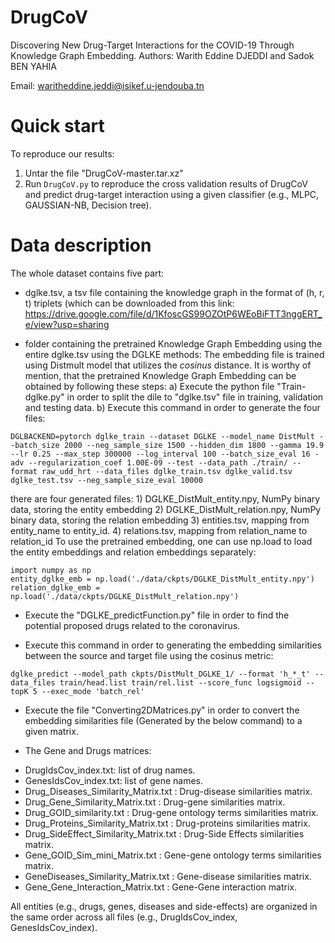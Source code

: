 # DrugCoV
Discovering New Drug-Target Interactions for the COVID-19 Through Knowledge Graph Embedding.
Authors: Warith Eddine DJEDDI and Sadok BEN YAHIA

Email: waritheddine.jeddi@isikef.u-jendouba.tn
# Quick start
To reproduce our results:
1. Untar the file "DrugCoV-master.tar.xz"
2. Run <code>DrugCoV.py</code> to reproduce the cross validation results of DrugCoV and predict drug-target interaction using a given classifier (e.g., MLPC, GAUSSIAN-NB, Decision tree).
# Data description
The whole dataset contains five part:
- dglke.tsv, a tsv file containing the knowledge graph in the format of (h, r, t) triplets (which can be downloaded from this link:
https://drive.google.com/file/d/1KfoscGS99OZOtP6WEoBiFTT3nggERT_e/view?usp=sharing

- folder containing the pretrained Knowledge Graph Embedding using the entire dglke.tsv using the DGLKE methods: The embedding file is trained using Distmult model that utilizes the $cosinus$ distance. It is worthy of mention, that the pretrained Knowledge Graph Embedding can be obtained by following these steps:
  a) Execute the python file "Train-dglke.py" in order to split the dile to "dglke.tsv" file in training, validation and testing data.
  b) Execute this command in order to generate the four files:
```
DGLBACKEND=pytorch dglke_train --dataset DGLKE --model_name DistMult --batch_size 2000 --neg_sample_size 1500 --hidden_dim 1800 --gamma 19.9 --lr 0.25 --max_step 300000 --log_interval 100 --batch_size_eval 16 -adv --regularization_coef 1.00E-09 --test --data_path ./train/ --format raw_udd_hrt --data_files dglke_train.tsv dglke_valid.tsv dglke_test.tsv --neg_sample_size_eval 10000
```
there are four generated files:
     1) DGLKE_DistMult_entity.npy, NumPy binary data, storing the entity embedding
     2) DGLKE_DistMult_relation.npy, NumPy binary data, storing the relation embedding
     3) entities.tsv, mapping from entity_name to entity_id.
     4) relations.tsv, mapping from relation_name to relation_id
   To use the pretrained embedding, one can use np.load to load the entity embeddings and relation embeddings separately:

```
import numpy as np
entity_dglke_emb = np.load('./data/ckpts/DGLKE_DistMult_entity.npy')
relation_dglke_emb = np.load('./data/ckpts/DGLKE_DistMult_relation.npy')
```
- Execute the "DGLKE_predictFunction.py" file in order to find the potential proposed drugs related to the coronavirus.

- Execute this command in order to generating the embedding similarities between the source and target file using the cosinus metric:  
```
dglke_predict --model_path ckpts/DistMult_DGLKE_1/ --format 'h_*_t' --data_files train/head.list train/rel.list --score_func logsigmoid --topK 5 --exec_mode 'batch_rel'
```
- Execute the file "Converting2DMatrices.py" in order to convert the embedding similarities file (Generated by the below command) to a given matrix.
     
- The Gene and Drugs matrices:
* DrugIdsCov_index.txt: list of drug names.
* GenesIdsCov_index.txt: list of gene names.
* Drug_Diseases_Similarity_Matrix.txt : Drug-disease similarities matrix.
* Drug_Gene_Similarity_Matrix.txt : Drug-gene similarities matrix.
* Drug_GOID_similarity.txt : Drug-gene ontology terms similarities matrix.
* Drug_Proteins_Similarity_Matrix.txt : Drug-proteins similarities matrix.
* Drug_SideEffect_Similarity_Matrix.txt : Drug-Side Effects similarities matrix.
* Gene_GOID_Sim_mini_Matrix.txt : Gene-gene ontology terms similarities matrix.
* GeneDiseases_Similarity_Matrix.txt : Gene-disease similarities matrix.
* Gene_Gene_Interaction_Matrix.txt : Gene-Gene interaction matrix.


All entities (e.g., drugs, genes, diseases and side-effects) are organized in the same order across all files (e.g., DrugIdsCov_index, GenesIdsCov_index).

